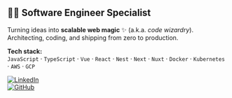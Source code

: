 ## 🧙‍♂️ Software Engineer Specialist  
Turning ideas into **scalable web magic** ✨ (a.k.a. *code wizardry*).  
Architecting, coding, and shipping from zero to production.  

**Tech stack:**  
`JavaScript` · `TypeScript` · `Vue` · `React` · `Nest` · `Next` · `Nuxt` · `Docker` · `Kubernetes` · `AWS` · `GCP`  

[![LinkedIn](https://img.shields.io/badge/LinkedIn-0077B5?style=for-the-badge&logo=linkedin&logoColor=white)](https://www.linkedin.com/in/muriloarruda/)  
[![GitHub](https://img.shields.io/badge/GitHub-181717?style=for-the-badge&logo=github&logoColor=white)](https://github.com/murilo-arruda)
